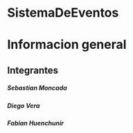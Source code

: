 # SistemaDeEventos

# Informacion general

##  Integrantes
##### Sebastian Moncada
##### Diego Vera
##### Fabian Huenchunir

# 
 
